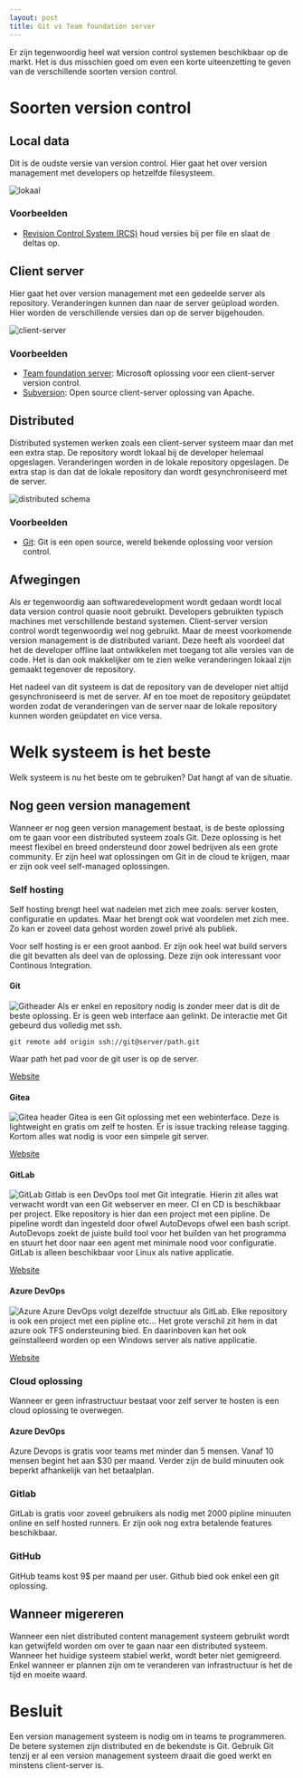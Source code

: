 ```yaml
---
layout: post
title: Git vs Team foundation server
---
```


Er zijn tegenwoordig heel wat version control systemen beschikbaar op de markt. Het is dus misschien goed om even een korte uiteenzetting te geven van de verschillende soorten version control.

# Soorten version control

## Local data

Dit is de oudste versie van version control. Hier gaat het over version management met developers op hetzelfde filesysteem.

![lokaal](/assets/lokaal.png)

### Voorbeelden

- [Revision Control System (RCS)](https://www.gnu.org/software/rcs/) houd versies bij per file en slaat de deltas op.

## Client server

Hier gaat het over version management met een gedeelde server als repository. Veranderingen kunnen dan naar de server geüpload worden. Hier worden de verschillende versies dan op de server bijgehouden.

![client-server](/assets/client-serverversioning.png)

### Voorbeelden
- [Team foundation server](https://visualstudio.microsoft.com/tfs/): Microsoft oplossing voor een client-server version control.
- [Subversion](https://subversion.apache.org/): Open source client-server oplossing van Apache.

## Distributed

Distributed systemen werken zoals een client-server systeem maar dan met een extra stap. De repository wordt lokaal bij de developer helemaal opgeslagen. Veranderingen worden in de lokale repository opgeslagen. De extra stap is dan dat de lokale repository dan wordt gesynchroniseerd met de server.

![distributed schema](/assets/distributedversioning.png)

### Voorbeelden
- [Git](https://git-scm.com/): Git is een open source, wereld bekende oplossing voor version control.

## Afwegingen
Als er tegenwoordig aan softwaredevelopment wordt gedaan wordt local data version control quasie nooit gebruikt. Developers gebruikten typisch machines met verschillende bestand systemen. Client-server version control wordt tegenwoordig wel nog gebruikt. Maar de meest voorkomende version management is de distributed variant. Deze heeft als voordeel dat het de developer offline laat ontwikkelen met toegang tot alle versies van de code. Het is dan ook makkelijker om te zien welke veranderingen lokaal zijn gemaakt tegenover de repository.

Het nadeel van dit systeem is dat de repository van de developer niet altijd gesynchroniseerd is met de server. Af en toe moet de repository geüpdatet worden zodat de veranderingen van de server naar de lokale repository kunnen worden geüpdatet en vice versa.

# Welk systeem is het beste
Welk systeem is nu het beste om te gebruiken? Dat hangt af van de situatie.
## Nog geen version management
Wanneer er nog geen version management bestaat, is de beste oplossing om te gaan voor een distributed systeem zoals Git. Deze oplossing is het meest flexibel en breed ondersteund door zowel bedrijven als een grote community. Er zijn heel wat oplossingen om Git in de cloud te krijgen, maar er zijn ook veel self-managed oplossingen.

### Self hosting
Self hosting brengt heel wat nadelen met zich mee zoals: server kosten, configuratie en updates. Maar het brengt ook wat voordelen met zich mee. Zo kan er zoveel data gehost worden zowel privé als publiek.

Voor self hosting is er een groot aanbod. Er zijn ook heel wat build servers die git bevatten als deel van de oplossing. Deze zijn ook interessant voor Continous Integration.
#### Git
![Githeader](/assets/githeader.png)
Als er enkel en repository nodig is zonder meer dat is dit de beste oplossing. Er is geen web interface aan gelinkt. De interactie met Git gebeurd dus volledig met ssh.

`git remote add origin ssh://git@server/path.git`

Waar path het pad voor de git user is op de server.

[Website](https://git-scm.com/)
#### Gitea
![Gitea header](/assets/gitea.png)
Gitea is een Git oplossing met een webinterface. Deze is lightweight en gratis om zelf te hosten. Er is issue tracking release tagging. Kortom alles wat nodig is voor een simpele git server.

[Website](https://gitea.io/)
#### GitLab
![GitLab](/assets/gitlabproject.png)
Gitlab is een DevOps tool met Git integratie. Hierin zit alles wat verwacht wordt van een Git webserver en meer. CI en CD is beschikbaar per project. Elke repository is hier dan een project met een pipline. De pipeline wordt dan ingesteld door ofwel AutoDevops ofwel een bash script. AutoDevops zoekt de juiste build tool voor het builden van het programma en stuurt het door naar een agent met minimale nood voor configuratie. GitLab is alleen beschikbaar voor Linux als native applicatie.

[Website](https://about.gitlab.com/)
#### Azure DevOps
![Azure](/assets/azuredevopsheader.png)
Azure DevOps volgt dezelfde structuur als GitLab. Elke repository is ook een project met een pipline etc... Het grote verschil zit hem in dat azure ook TFS ondersteuning bied. En daarinboven kan het ook geïnstalleerd worden op een Windows server als native applicatie.

[Website](https://azure.microsoft.com/en-us/services/devops/)

### Cloud oplossing
Wanneer er geen infrastructuur bestaat voor zelf server te hosten is een cloud oplossing te overwegen.
#### Azure DevOps
Azure Devops is gratis voor teams met minder dan 5 mensen. Vanaf 10 mensen begint het aan $30 per maand. Verder zijn de build minuuten ook beperkt afhankelijk van het betaalplan.
### Gitlab
GitLab is gratis voor zoveel gebruikers als nodig met 2000 pipline minuuten online en self hosted runners. Er zijn ook nog extra betalende features beschikbaar.
### GitHub
GitHub teams kost 9$ per maand per user. Github bied ook enkel een git oplossing.
## Wanneer migereren

Wanneer een niet distributed content management systeem gebruikt wordt kan getwijfeld worden om over te gaan naar een distributed systeem. Wanneer het huidige systeem stabiel werkt, wordt beter niet gemigreerd. Enkel wanneer er plannen zijn om te veranderen van infrastructuur is het de tijd en moeite waard.


# Besluit
Een version management systeem is nodig om in teams te programmeren. De betere systemen zijn distributed en de bekendste is Git. Gebruik Git tenzij er al een version management systeem draait die goed werkt en minstens client-server is.
